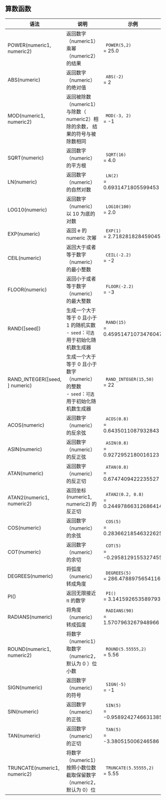 ## 算数函数

| 语法                           | 说明                                                         | 示例                         |
| ------------------------------ | ------------------------------------------------------------ | ---------------------------- |
| POWER(numeric1, numeric2)      | 返回数字（numeric1）乘幂（numeric2）的结果                   | ` POWER(5,2)`<br /> = 25.0 |
| ABS(numeric)                   | 返回数字（numeric）的绝对值                                  | ` ABS(-2)`<br /> = 2   |
| MOD(numeric1, numeric2)        | 返回被除数（numeric1）与除数（ numeric2）相除的余数， 结果的符号与被除数相同 | ` MOD(-3, 2)`<br /> = -1 |
| SQRT(numeric)                  | 返回数字（numeric）的平方根                                  | ` SQRT(16)`<br /> = 4.0 |
| LN(numeric)                    | 返回数字（numeric）的自然对数                                | ` LN(2)`<br /> = 0.6931471805599453 |
| LOG10(numeric)                 | 返回数字（numeric）以 10 为底的对数                          | ` LOG10(100)`<br /> = 2.0 |
| EXP(numeric)                   | 返回 e 的 numeric 次幂                                       | ` EXP(1)`<br /> = 2.718281828459045 |
| CEIL(numeric)                  | 返回大于或者等于数字（numeric）的最小整数                    | ` CEIL(-2.2)` <br /> = -2 |
| FLOOR(numeric)                 | 返回小于或者等于数字（numeric）的最大整数                    | ` FLOOR(-2.2)`<br /> = -3 |
| RAND([seed])                   | 生成一个大于等于 0 且小于 1 的随机实数<br />- `seed`：`可选` 用于初始化随机数生成器 | ` RAND(15)`<br /> = 0.45951471073476047 |
| RAND_INTEGER([seed, ] numeric) | 生成一个大于等于 0 且小于数字（numeric）的整数<br />- `seed`：`可选` 用于初始化随机数生成器 | ` RAND_INTEGER(15,50)`<br /> = 22 |
| ACOS(numeric)                  | 返回数字（numeric）的反余弦                                  | ` ACOS(0.8)`<br /> = 0.6435011087932843 |
| ASIN(numeric)                  | 返回数字（numeric）的反正弦                                  | ` ASIN(0.8)`<br /> = 0.9272952180016123 |
| ATAN(numeric)                  | 返回数字（numeric）的反正切                                  | ` ATAN(0.8)`<br /> = 0.6747409422235527 |
| ATAN2(numeric1, numeric2)      | 返回坐标 (numeric1, numeric2) 的反正切                       | ` ATAN2(0.2, 0.8)`<br /> = 0.24497866312686414 |
| COS(numeric)                   | 返回数字（numeric）的余弦                                   | ` COS(5)`<br /> = 0.28366218546322625 |
| COT(numeric)                   | 返回数字（numeric）的余切                                    | ` COT(5)`<br /> = -0.2958129155327455 |
| DEGREES(numeric)               | 将弧度（numeric）转成角度                             | ` DEGREES(5)`<br /> = 286.4788975654116 |
| PI()                           |       返回无限接近 π 的数字                                                     |   ` PI()`<br /> = 3.141592653589793 |
| RADIANS(numeric)               | 将角度（numeric）转成弧度                              | ` RADIANS(90)`<br /> = 1.5707963267948966 |
| ROUND(numeric1, numeric2)      | 将数字（numeric1）取数字（numeric2，默认为 0 ）位小数        | ` ROUND(5.55555,2)`<br /> = 5.56 |
| SIGN(numeric)                  | 返回数字（numeric）的符号                                    | ` SIGN(-5)`<br /> = -1 |
| SIN(numeric)                   | 返回数字（numeric）的正弦                                    | ` SIN(5)`<br /> = -0.9589242746631385 |
| TAN(numeric)                   | 返回数字（numeric）的正切                                    | ` TAN(5)`<br /> = -3.380515006246586 |
| TRUNCATE(numeric1, numeric2)   | 将数字（numeric1）按照小数位数截取保留数字（numeric2，默认为 0）位              | ` TRUNCATE(5.55555,2)`<br /> = 5.55 |
